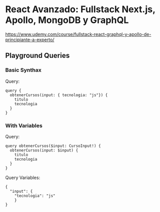 # React Avanzado: Fullstack Next.js, Apollo, MongoDB y GraphQL

https://www.udemy.com/course/fullstack-react-graphql-y-apollo-de-principiante-a-experto/

## Playground Queries

### Basic Synthax

Query:
```
query {
  obtenerCursos(input: { tecnologia: "js"}) {
    titulo
    tecnologia
  }
}
```

### With Variables

Query:
```
query obtenerCursos($input: CursoInput!) {
  obtenerCursos(input: $input) {
    titulo
    tecnologia
  }
}
```

Query Variables:
```
{
  "input": {
  	"tecnologia": "js"
	}
}
```
